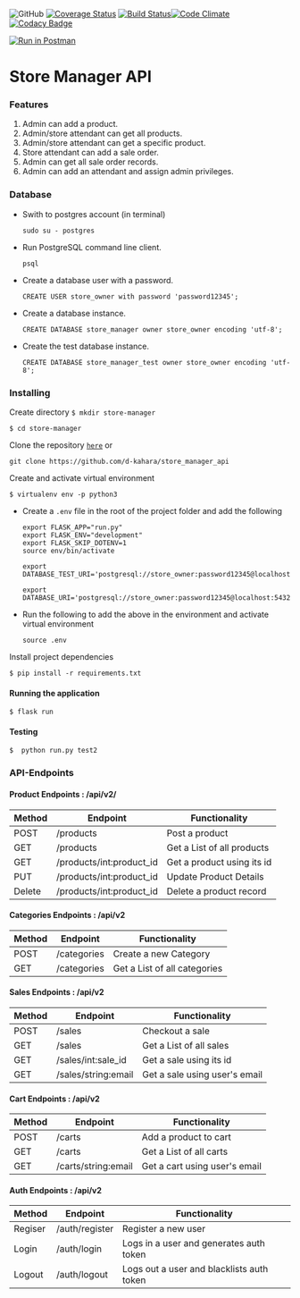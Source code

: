 ![GitHub](https://img.shields.io/github/license/mashape/apistatus.svg)
[![Coverage Status](https://coveralls.io/repos/github/d-kahara/store_manager_api/badge.svg?branch=bg-Tests-Travis-CRUD-fix-161645246)](https://coveralls.io/github/d-kahara/store_manager_api?branch=bg-Tests-Travis-CRUD-fix-161645246)
[![Build Status](https://travis-ci.org/d-kahara/store_manager_api.svg?branch=bg-test-refactor-%23161365564)](https://travis-ci.org/d-kahara/store_manager_api)[![Code Climate](https://codeclimate.com/github/codeclimate/codeclimate/badges/gpa.svg)](https://codeclimate.com/github/d-kahara/store_manager_api)
[![Codacy Badge](https://api.codacy.com/project/badge/Grade/65dc0c9d43554d21843a56817fd02525)](https://www.codacy.com/app/d-kahara/store_manager_api?utm_source=github.com&amp;utm_medium=referral&amp;utm_content=d-kahara/store_manager_api&amp;utm_campaign=Badge_Grade)


[![Run in Postman](https://run.pstmn.io/button.svg)](https://app.getpostman.com/run-collection/f20490b7d2ae6b24f453)

# Store Manager API

### Features

1. Admin can add a product.
2. Admin/store attendant can get all products.
3. Admin/store attendant can get a specific product.
4. Store attendant can add a sale order.
5. Admin can get all sale order records.
6. Admin can add an attendant and assign admin privileges.


### Database
* Swith to postgres account (in terminal)
    ```
    sudo su - postgres
    ```
* Run PostgreSQL command line client.
    ```
    psql
    ```
* Create a database user with a password.
    ```
    CREATE USER store_owner with password 'password12345';
    ```
* Create a database instance.
    ```
    CREATE DATABASE store_manager owner store_owner encoding 'utf-8';
    ```
* Create the test database instance.
    ```
    CREATE DATABASE store_manager_test owner store_owner encoding 'utf-8';
    ```


### Installing

Create directory
```$ mkdir store-manager```

```$ cd store-manager```

Clone the repository [```here```](https://github.com/d-kahara/store_manager_api) or 

``` git clone https://github.com/d-kahara/store_manager_api ```

Create and activate virtual environment

```$ virtualenv env -p python3```


* Create a ```.env```  file in the root of the project folder and add the following
    ```
    export FLASK_APP="run.py"
    export FLASK_ENV="development"
    export FLASK_SKIP_DOTENV=1  
    source env/bin/activate

    export DATABASE_TEST_URI='postgresql://store_owner:password12345@localhost:5432/store_manager_test'

    export DATABASE_URI='postgresql://store_owner:password12345@localhost:5432/store_manager'

    ```
* Run the following to add the above in the environment and activate virtual environment
    ```
    source .env
    ```



Install project dependencies 


```$ pip install -r requirements.txt```

#### Running the application

```$ flask run```



#### Testing

```$  python run.py test2```



### API-Endpoints

#### Product Endpoints : /api/v2/

Method | Endpoint | Functionality
--- | --- | ---
POST | /products | Post a product
GET | /products | Get a List of all products
GET | /products/int:product_id | Get a product using its id
PUT | /products/int:product_id | Update Product Details
Delete  | /products/int:product_id  | Delete a product record 

#### Categories Endpoints : /api/v2
Method | Endpoint | Functionality
--- | --- | ---
POST | /categories | Create a new Category
GET | /categories | Get a List of all categories

#### Sales Endpoints : /api/v2
Method | Endpoint | Functionality
--- | --- | ---
POST | /sales | Checkout a sale
GET | /sales | Get a List of all sales
GET | /sales/int:sale_id | Get a sale using its id
GET | /sales/string:email | Get a sale using user's email

#### Cart Endpoints : /api/v2
Method | Endpoint | Functionality
--- | --- | ---
POST | /carts | Add a product to cart
GET | /carts | Get a List of all carts
GET | /carts/string:email | Get a cart using user's email


#### Auth Endpoints : /api/v2
Method | Endpoint | Functionality
--- | --- | ---
Regiser | /auth/register | Register a new user
Login | /auth/login | Logs in a user and generates auth token
Logout | /auth/logout | Logs out a user and blacklists auth token
